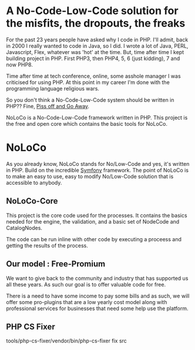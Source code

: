 # A No-Code-Low-Code solution for the misfits, the dropouts, the freaks

For the past 23 years people have asked why I code in PHP. I'll admit, back in 2000 I really wanted to code in Java, so I did. I wrote a lot of Java, PERL, Javascript, Flex, whatever was 'hot' at the time. But, time after time I kept building project in PHP. First PHP3, then PHP4, 5, 6 (just kidding), 7 and now PHP8. 

Time after time at tech conference, online, some asshole manager I was criticised for using PHP. At this point in my career I'm done with the programming language religious wars. 

So you don't think a No-Code-Low-Code system should be written in PHP?? Fine, [Piss off and Go Away](https://www.urbandictionary.com/define.php?term=Elitest).

NoLoCo is a No-Code-Low-Code framework written in PHP. This project is the free and open core which contains the basic tools for NoLoCo.

# NoLoCo

As you already know, NoLoCo stands for No/Low-Code and yes, it's written in PHP. Build on the incredible [Symfony](https://symfony.com/) framework. The point of NoLoCo is to make an easy to use, easy to modify No/Low-Code solution that is accessible to anybody.

## NoLoCo-Core

This project is the core code used for the processes. It contains the basics needed for the engine, the validation, and a basic set of NodeCode and CatalogNodes.

The code can be run inline with other code by executing a proceess and getting the results of the process.

## Our model : Free-Promium

We want to give back to the community and industry that has supported us all these years. As such our goal is to offer valuable code for free. 

There is a need to have some income to pay some bills and as such, we will offer some pro-plugins that are a low yearly cost model along with professional services for businesses that need some help use the platform. 

## PHP CS Fixer
tools/php-cs-fixer/vendor/bin/php-cs-fixer fix src
